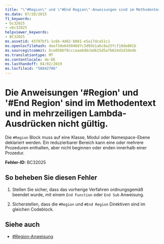 ```yaml
---
title: "\"#Region\" und \"#End Region\"-Anweisungen sind im Methodentext/in mehrzeiligen Lambda-Ausdrücken ungültig"
ms.date: 07/20/2015
f1_keywords:
- bc32025
- vbc32025
helpviewer_keywords:
- BC32025
ms.assetid: 43707bf1-1c6b-4d82-b081-e5a17dca51c1
ms.openlocfilehash: deef3de645040d7c3d95b1a6c8a25fcf10de881b
ms.sourcegitcommit: bce0586f0cccaae6d6cbd625d5a7b824d1d3de4b
ms.translationtype: MT
ms.contentlocale: de-DE
ms.lasthandoff: 04/02/2019
ms.locfileid: "58842706"
---
```

# <a name="region-and-end-region-statements-are-not-valid-within-method-bodiesmultiline-lambdas"></a>Die Anweisungen '#Region' und '#End Region' sind im Methodentext und in mehrzeiligen Lambda-Ausdrücken nicht gültig.
Die `#Region` Block muss auf eine Klasse, Modul oder Namespace-Ebene deklariert werden. Ein reduzierbarer Bereich kann eine oder mehrere Prozeduren enthalten, aber nicht beginnen oder enden innerhalb einer Prozedur.  
  
 **Fehler-ID:** BC32025  
  
## <a name="to-correct-this-error"></a>So beheben Sie diesen Fehler  
  
1.  Stellen Sie sicher, dass das vorherige Verfahren ordnungsgemäß beendet wurde, mit einem `End Function` oder `End Sub` Anweisung.  
  
2.  Sicherstellen, dass die `#Region` und `#End Region` Direktiven sind im gleichen Codeblock.  
  
## <a name="see-also"></a>Siehe auch

- [#Region-Anweisung](../../../visual-basic/language-reference/directives/region-directive.md)
